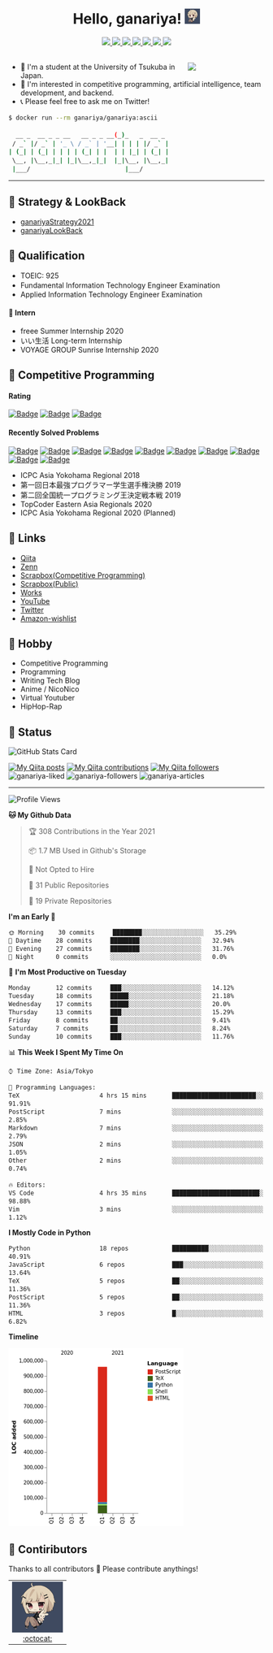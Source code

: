 
<!-- --- -->

<h1 align="center">
  Hello, ganariya!
  <img src="https://github.com/Ganariya/Ganariya/blob/master/ganariya.png?raw=true" height="30px" alt="ganariya"/>
</h1>

<div align="center">

  <a href="https://github.com/Ganariya" target="_blank" rel="noopener">
    <img src="https://img.shields.io/badge/-GitHub-181717?style=flat&amp;logo=github&amp;logoColor=white">
  </a>
  <a href="http://qiita.com/ganariya" target="_blank" rel="noopener">
    <img src="https://img.shields.io/badge/-Qiita-55C500?style=flat&amp;logo=qiita&amp;logoColor=white">
  </a>
  <a href="https://zenn.dev/ganariya" target="_blank" rel="noopener">
    <img src="https://img.shields.io/badge/-Zenn-3EA8FF?style=flat&logo=zenn&logoColor=white">
  </a>
  <a href="https://ganariya.hatenablog.com" target="_blank" rel="noopener">
    <img src="https://img.shields.io/badge/-Blog-9F55FF?style=flat&amp;logo=blogger&amp;logoColor=white">
  </a>
  <a href="https://twitter.com/ganariya" target="_blank" rel="noopener">
    <img src="https://img.shields.io/badge/-Twitter-1DA1F2?style=flat&amp;logo=twitter&amp;logoColor=white">
  </a>
  <a href="https://www.youtube.com/channel/UCPTKMrRhOSf30v59Ktbpl1A" target="_blank" rel="noopener">
    <img src="https://img.shields.io/badge/-YouTube-FF0000?style=flat&amp;logo=youtube&amp;logoColor=white">
  </a>
  <a href="https://www.amazon.co.jp/hz/wishlist/ls/7297J1ZN3DSH" target="_blank" rel="noopener">
    <img src="https://img.shields.io/badge/-Amazon-FF9900?style=flat&amp;logo=amazon&amp;logoColor=white">
  </a>

</div>

<br>

<div>

<img align="right" width="30%" src="https://media1.tenor.com/images/335ef5cb84ada50d40e20608b8399937/tenor.gif?itemid=203134411"/>

- 🏫 I'm a student at the University of Tsukuba in Japan.
- 🌱 I'm interested in competitive programming, artificial intelligence, team development, and backend.
- 📞 Please feel free to ask me on Twitter!

```bash
$ docker run --rm ganariya/ganariya:ascii

  __ _  __ _ _ __   __ _ _ __(_)_   _  __ _
 / _` |/ _` | '_ \ / _` | '__| | | | |/ _` |
| (_| | (_| | | | | (_| | |  | | |_| | (_| |
 \__, |\__,_|_| |_|\__,_|_|  |_|\__, |\__,_|
 |___/                          |___/
```

</div>

---

## 🐾 Strategy & LookBack

- [ganariyaStrategy2021](https://docs.google.com/presentation/d/1K4m_vTmV9x2ZvDPesYVIBST0K_h1jNjBMLhQwkdlSCQ)
- [ganariyaLookBack](https://drive.google.com/drive/folders/16P73HK-dLVChC2ivkYosRIY9bT6VXmaC?usp=sharing)

## 🐾 Qualification

- TOEIC: 925
- Fundamental Information Technology Engineer Examination　
- Applied Information Technology Engineer Examination

#### 🐾 Intern

- freee Summer Internship 2020
- いい生活 Long-term Internship
- VOYAGE GROUP Sunrise Internship 2020

## 🐾 Competitive Programming

#### Rating

[![Badge](https://cp-logo.vercel.app/atcoder/ganariya2525)](https://atcoder.jp/users/ganariya2525) [![Badge](https://cp-logo.vercel.app/codeforces/ganariya)](https://codeforces.com/profile/ganariya) [![Badge](https://cp-logo.vercel.app/yukicoder/ganariya)](https://yukicoder.me/users/3037)

<!--START_SECTION:custom_action-->
#### Recently Solved Problems
[![Badge](https://img.shields.io/static/v1?label=ABC194E%20500&message=AC&color=brightgreen)](https://atcoder.jp/contests/abc194/submissions/20797048)
[![Badge](https://img.shields.io/static/v1?label=ABC194E%20500&message=AC&color=brightgreen)](https://atcoder.jp/contests/abc194/submissions/20796892)
[![Badge](https://img.shields.io/static/v1?label=ABC194C%20300&message=AC&color=brightgreen)](https://atcoder.jp/contests/abc194/submissions/20756341)
[![Badge](https://img.shields.io/static/v1?label=ABC194E%20500&message=AC&color=brightgreen)](https://atcoder.jp/contests/abc194/submissions/20714856)
[![Badge](https://img.shields.io/static/v1?label=ABC194D%20400&message=AC&color=brightgreen)](https://atcoder.jp/contests/abc194/submissions/20704914)
[![Badge](https://img.shields.io/static/v1?label=ABC194C%20300&message=AC&color=brightgreen)](https://atcoder.jp/contests/abc194/submissions/20698387)
[![Badge](https://img.shields.io/static/v1?label=ABC194B%20200&message=AC&color=brightgreen)](https://atcoder.jp/contests/abc194/submissions/20692739)
[![Badge](https://img.shields.io/static/v1?label=ABC194A%20100&message=AC&color=brightgreen)](https://atcoder.jp/contests/abc194/submissions/20688865)
[![Badge](https://img.shields.io/static/v1?label=ABC193D%20400&message=AC&color=brightgreen)](https://atcoder.jp/contests/abc193/submissions/20533929)
[![Badge](https://img.shields.io/static/v1?label=ABC193D%200&message=WA&color=yellow)](https://atcoder.jp/contests/abc193/submissions/20533811)

<!--END_SECTION:custom_action-->

- ICPC Asia Yokohama Regional 2018
- 第一回日本最強プログラマー学生選手権決勝 2019
- 第二回全国統一プログラミング王決定戦本戦 2019
- TopCoder Eastern Asia Regionals 2020
- ICPC Asia Yokohama Regional 2020 (Planned)

## 🐾 Links

- [Qiita](https://qiita.com/ganariya)
- [Zenn](https://zenn.dev/ganariya)
- [Scrapbox(Competitive Programming)](https://scrapbox.io/ganariya-competitive/)
- [Scrapbox(Public)](https://scrapbox.io/ganariya-public/)
- [Works](https://ganariya.github.io/works/)
- [YouTube](https://www.youtube.com/channel/UCPTKMrRhOSf30v59Ktbpl1A)
- [Twitter](https://twitter.com/ganariya)
- [Amazon-wishlist](https://www.amazon.co.jp/hz/wishlist/ls/7297J1ZN3DSH)

## 🐾 Hobby

- Competitive Programming
- Programming
- Writing Tech Blog
- Anime / NicoNico
- Virtual Youtuber
- HipHop-Rap

## 🐾 Status

![GitHub Stats Card](https://github-readme-stats.vercel.app/api?username=Ganariya&count_private=true&show_icons=true&theme=dracula)


[![My Qiita posts](https://qiita-badge.apiapi.app/s/ganariya/posts.svg)](http://qiita.com/ganariya) 
[![My Qiita contributions](https://qiita-badge.apiapi.app/s/ganariya/contributions.svg)](http://qiita.com/ganariya) [![My Qiita followers](https://qiita-badge.apiapi.app/s/ganariya/followers.svg)](http://qiita.com/ganariya)  
![ganariya-liked](https://zenn-badge.ganariya.vercel.app/ganariya/liked)
![ganariya-followers](https://zenn-badge.ganariya.vercel.app/ganariya/followers)
![ganariya-articles](https://zenn-badge.ganariya.vercel.app/ganariya/articles)

---

<!--START_SECTION:waka-->
![Profile Views](http://img.shields.io/badge/Profile%20Views-59-blue)

**🐱 My Github Data** 

> 🏆 308 Contributions in the Year 2021
 > 
> 📦 1.7 MB Used in Github's Storage 
 > 
> 🚫 Not Opted to Hire
 > 
> 📜 31 Public Repositories 
 > 
> 🔑 19 Private Repositories  
 > 
**I'm an Early 🐤** 

```text
🌞 Morning    30 commits     ████████░░░░░░░░░░░░░░░░░   35.29% 
🌆 Daytime    28 commits     ████████░░░░░░░░░░░░░░░░░   32.94% 
🌃 Evening    27 commits     ████████░░░░░░░░░░░░░░░░░   31.76% 
🌙 Night      0 commits      ░░░░░░░░░░░░░░░░░░░░░░░░░   0.0%

```
📅 **I'm Most Productive on Tuesday** 

```text
Monday       12 commits     ███░░░░░░░░░░░░░░░░░░░░░░   14.12% 
Tuesday      18 commits     █████░░░░░░░░░░░░░░░░░░░░   21.18% 
Wednesday    17 commits     █████░░░░░░░░░░░░░░░░░░░░   20.0% 
Thursday     13 commits     ███░░░░░░░░░░░░░░░░░░░░░░   15.29% 
Friday       8 commits      ██░░░░░░░░░░░░░░░░░░░░░░░   9.41% 
Saturday     7 commits      ██░░░░░░░░░░░░░░░░░░░░░░░   8.24% 
Sunday       10 commits     ███░░░░░░░░░░░░░░░░░░░░░░   11.76%

```


📊 **This Week I Spent My Time On** 

```text
⌚︎ Time Zone: Asia/Tokyo

💬 Programming Languages: 
TeX                      4 hrs 15 mins       ███████████████████████░░   91.91% 
PostScript               7 mins              ░░░░░░░░░░░░░░░░░░░░░░░░░   2.85% 
Markdown                 7 mins              ░░░░░░░░░░░░░░░░░░░░░░░░░   2.79% 
JSON                     2 mins              ░░░░░░░░░░░░░░░░░░░░░░░░░   1.05% 
Other                    2 mins              ░░░░░░░░░░░░░░░░░░░░░░░░░   0.74%

🔥 Editors: 
VS Code                  4 hrs 35 mins       ████████████████████████░   98.88% 
Vim                      3 mins              ░░░░░░░░░░░░░░░░░░░░░░░░░   1.12%

```

**I Mostly Code in Python** 

```text
Python                   18 repos            ██████████░░░░░░░░░░░░░░░   40.91% 
JavaScript               6 repos             ███░░░░░░░░░░░░░░░░░░░░░░   13.64% 
TeX                      5 repos             ██░░░░░░░░░░░░░░░░░░░░░░░   11.36% 
PostScript               5 repos             ██░░░░░░░░░░░░░░░░░░░░░░░   11.36% 
HTML                     3 repos             █░░░░░░░░░░░░░░░░░░░░░░░░   6.82%

```


**Timeline**

![Chart not found](https://raw.githubusercontent.com/Ganariya/Ganariya/master/charts/bar_graph.png) 


<!--END_SECTION:waka-->

## 🐾 Contiributors

Thanks to all contributors 🎉
Please contribute anythings!

<table>
  <tr>
    <td align="center"><a href="https://github.com/Ganariya"><img src="https://github.com/Ganariya/Ganariya/blob/master/ganariya.png?raw=true" width="100px;" alt="ganariya"/><br /><a href="https://github.com/Ganariya" title="Code">:octocat: </a></a></td>
  </tr>
</table>








